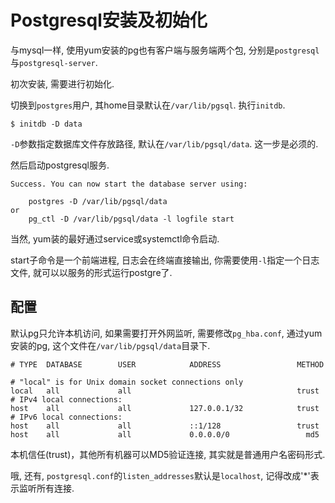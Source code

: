 # Postgresql安装及初始化

与mysql一样, 使用yum安装的pg也有客户端与服务端两个包, 分别是`postgresql`与`postgresql-server`.

初次安装, 需要进行初始化.

切换到`postgres`用户, 其home目录默认在`/var/lib/pgsql`. 执行`initdb`.

```
$ initdb -D data
```

`-D`参数指定数据库文件存放路径, 默认在`/var/lib/pgsql/data`. 这一步是必须的.

然后启动postgresql服务.

```
Success. You can now start the database server using:

    postgres -D /var/lib/pgsql/data
or
    pg_ctl -D /var/lib/pgsql/data -l logfile start

```

当然, yum装的最好通过service或systemctl命令启动.

start子命令是一个前端进程, 日志会在终端直接输出, 你需要使用`-l`指定一个日志文件, 就可以以服务的形式运行postgre了.

## 配置

默认pg只允许本机访问, 如果需要打开外网监听, 需要修改`pg_hba.conf`, 通过yum安装的pg, 这个文件在`/var/lib/pgsql/data`目录下.

```
# TYPE  DATABASE        USER            ADDRESS                 METHOD

# "local" is for Unix domain socket connections only
local   all             all                                     trust
# IPv4 local connections:
host    all             all             127.0.0.1/32            trust
# IPv6 local connections:
host    all             all             ::1/128                 trust
host    all             all             0.0.0.0/0                 md5 
```

本机信任(trust)，其他所有机器可以MD5验证连接, 其实就是普通用户名密码形式.

哦, 还有, `postgresql.conf`的`listen_addresses`默认是`localhost`, 记得改成'*'表示监听所有连接.